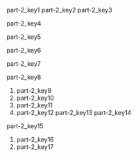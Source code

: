 part-2_key1
part-2_key2
part-2_key3


part-2_key4


part-2_key5


part-2_key6



part-2_key7


part-2_key8
1. part-2_key9
2. part-2_key10
3. part-2_key11
4. part-2_key12
part-2_key13
part-2_key14



part-2_key15
1. part-2_key16
2. part-2_key17
